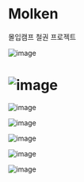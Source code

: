 # Molken
몰입캠프 철권 프로젝트





![image](https://github.com/Cha-Minho/Molken/assets/135544903/aae32e7f-4395-4ebe-b3a8-365b724ef6f9)


![image](https://github.com/Cha-Minho/Molken/assets/135544903/5f1b611b-d1e9-4d26-aff6-138b4bb30003)
=


![image](https://github.com/Cha-Minho/Molken/assets/135544903/2c0d5657-83a0-4a05-9376-341498a66d68)


![image](https://github.com/Cha-Minho/Molken/assets/135544903/0ae96d27-0d11-402b-83e8-ca5533bf8cb5)

![image](https://github.com/Cha-Minho/Molken/assets/135544903/dfcc56db-2e8c-4314-a751-81e410fd588e)


![image](https://github.com/Cha-Minho/Molken/assets/135544903/4afcd50d-263d-4ef1-8dc6-71f22974557a)

![image](https://github.com/Cha-Minho/Molken/assets/135544903/c38d42df-247b-41ca-8154-4e34682e246e)

